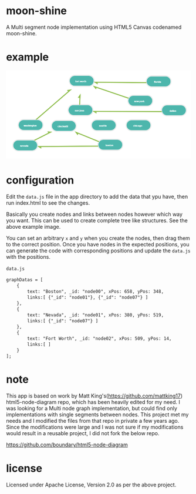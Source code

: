 # moon-shine
A Multi segment node implementation using HTML5 Canvas codenamed moon-shine.

# example
<img alt="Places as Nodes" src="https://raw.githubusercontent.com/midhunhk/moon-shine/master/documentation/places-sample.png" />

# configuration
Edit the `data.js` file in the app directory to add the data that ypu have, then run index.html to see the changes.

Basically you create nodes and links between nodes however which way you want. This can be used to create complete tree like structures. See the above example image.

You can set an arbitrary `x` and `y` when you create the nodes, then drag them to the correct position. Once you have nodes in the expected positions, you can generate the code with corresponding positions and update the `data.js` with the positions.

`data.js`
```
graphDatas = [
    {
        text: "Boston", _id: "node00", xPos: 658, yPos: 348,
        links:[ {"_id": "node01"}, {"_id": "node07"} ]
    },
    {
        text: "Nevada", _id: "node01", xPos: 380, yPos: 519,
        links:[ {"_id": "node07"} ]
    },
    {
        text: "Fort Worth", _id: "node02", xPos: 509, yPos: 14,
        links:[ ]
    }
];
```

# note
This app is based on work by Matt King's(https://github.com/mattking17) html5-node-diagram repo, which has been heavily edited for my need. I was looking for a Multi node graph implementation, but could find only implementations with single segments between nodes. 
This project met my needs and I modified the files from that repo in private a few years ago. Since the modifications were large and I was not sure if my modifications would result in a reusable project, I did not fork the below repo.

https://github.com/boundary/html5-node-diagram

# license
Licensed under Apache License, Version 2.0 as per the above project.

